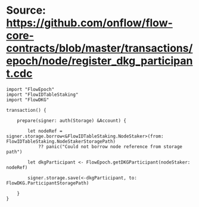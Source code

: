 # Source: https://github.com/onflow/flow-core-contracts/blob/master/transactions/epoch/node/register_dkg_participant.cdc

```
import "FlowEpoch"
import "FlowIDTableStaking"
import "FlowDKG"

transaction() {

    prepare(signer: auth(Storage) &Account) {

        let nodeRef = signer.storage.borrow<&FlowIDTableStaking.NodeStaker>(from: FlowIDTableStaking.NodeStakerStoragePath)
            ?? panic("Could not borrow node reference from storage path")

        let dkgParticipant <- FlowEpoch.getDKGParticipant(nodeStaker: nodeRef)

        signer.storage.save(<-dkgParticipant, to: FlowDKG.ParticipantStoragePath)

    }
}
```